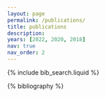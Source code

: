 ```yaml
---
layout: page
permalink: /publications/
title: publications
description:
years: [2022, 2020, 2018]
nav: true
nav_order: 2
---
```


<!-- _pages/publications.md -->

<!-- Bibsearch Feature -->

{% include bib_search.liquid %}

<div class="publications">

{% bibliography %}

</div>
